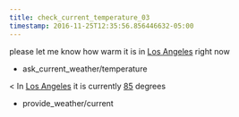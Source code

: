 ```yaml
---
title: check_current_temperature_03
timestamp: 2016-11-25T12:35:56.856446632-05:00
---
```


please let me know how warm it is in [Los Angeles](city) right now
* ask_current_weather/temperature

< In [Los Angeles](city) it is currently [85](temperature) degrees
* provide_weather/current
